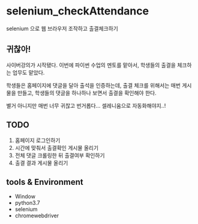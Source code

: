 # selenium_checkAttendance
selenium 으로 웹 브라우저 조작하고 출결체크하기

## 귀찮아!
사이버강의가 시작됐다. 이번에 파이썬 수업의 멘토를 맡아서, 학생들의 출결을 체크하는 업무도 맡았다.

학생들은 홈페이지에 댓글을 달아 출석을 인증하는데, 출결 체크를 위해서는 매번 게시물을 만들고, 학생들의 댓글을 하나하나 보면서 출결을 확인해야 한다.

별거 아니지만 매번 너무 귀찮고 번거롭다... 셀레니움으로 자동화해야지..!

## TODO
1. 홈페이지 로그인하기
2. 시간에 맞춰서 출결확인 게시물 올리기
3. 전체 댓글 크롤링한 뒤 출결여부 확인하기
4. 출결 결과 게시물 올리기

## tools & Environment
- Window
- python3.7
- selenium
- chromewebdriver
